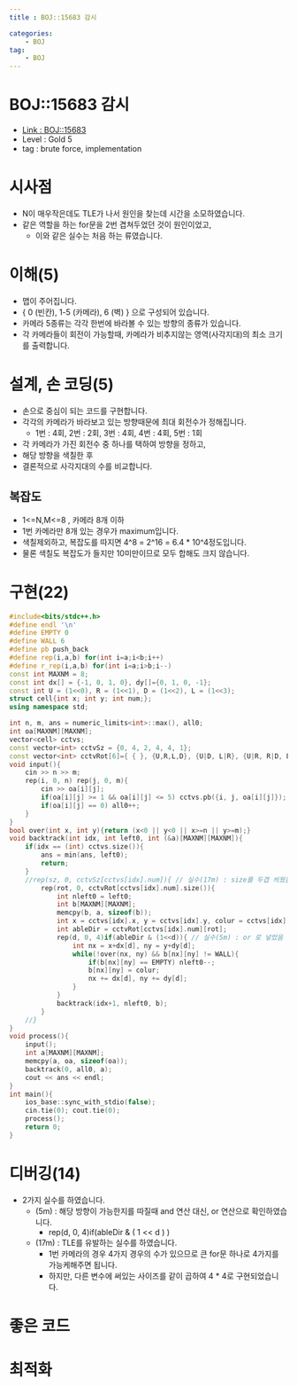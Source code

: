 ```yaml
---
title : BOJ::15683 감시

categories:
    - BOJ
tag:
    - BOJ
---
```

# BOJ::15683 감시
- [Link : BOJ::15683](https://www.acmicpc.net/problem/15683)
- Level : Gold 5
- tag : brute force, implementation

# 시사점
- N이 매우작은데도 TLE가 나서 원인을 찾는데 시간을 소모하였습니다.
- 같은 역할을 하는 for문을 2번 겹쳐두었던 것이 원인이었고,
  - 이와 같은 실수는 처음 하는 류였습니다.

# 이해(5)
- 맵이 주어집니다.
- { 0 (빈칸), 1-5 (카메라), 6 (벽) } 으로 구성되어 있습니다.
- 카메라 5종류는 각각 한번에 바라볼 수 있는 방향의 종류가 있습니다.
- 각 카메라들이 회전이 가능할때, 카메라가 비추지않는 영역(사각지대)의 최소 크기를 출력합니다.

# 설계, 손 코딩(5)
- 손으로 중심이 되는 코드를 구현합니다.
- 각각의 카메라가 바라보고 있는 방향때문에 최대 회전수가 정해집니다.
  - 1번 : 4회, 2번 : 2회, 3번 : 4회, 4번 : 4회, 5번 : 1회
- 각 카메라가 가진 회전수 중 하나를 택하여 방향을 정하고,
- 해당 방향을 색칠한 후
- 결론적으로 사각지대의 수를 비교합니다.

## 복잡도
- 1<=N,M<=8 , 카메라 8개 이하
- 1번 카메라만 8개 있는 경우가 maximum입니다.
- 색칠제외하고, 복잡도를 따지면 4^8 = 2^16 = 6.4 * 10^4정도입니다.
- 물론 색칠도 복잡도가 들지만 10미만이므로 모두 합해도 크지 않습니다.

# 구현(22)

```cpp
#include<bits/stdc++.h>
#define endl '\n'
#define EMPTY 0
#define WALL 6
#define pb push_back
#define rep(i,a,b) for(int i=a;i<b;i++)
#define r_rep(i,a,b) for(int i=a;i>b;i--)
const int MAXNM = 8;
const int dx[] = {-1, 0, 1, 0}, dy[]={0, 1, 0, -1};
const int U = (1<<0), R = (1<<1), D = (1<<2), L = (1<<3);
struct cell{int x; int y; int num;};
using namespace std;

int n, m, ans = numeric_limits<int>::max(), all0;
int oa[MAXNM][MAXNM];
vector<cell> cctvs;
const vector<int> cctvSz = {0, 4, 2, 4, 4, 1};
const vector<int> cctvRot[6]={ { }, {U,R,L,D}, {U|D, L|R}, {U|R, R|D, D|L, L|U}, {L|U|R, U|R|D, R|D|L, D|L|U}, {U|R|D|L} };
void input(){
    cin >> n >> m;
    rep(i, 0, n) rep(j, 0, m){
        cin >> oa[i][j];
        if(oa[i][j] >= 1 && oa[i][j] <= 5) cctvs.pb({i, j, oa[i][j]});
        if(oa[i][j] == 0) all0++;
    }
}
bool over(int x, int y){return (x<0 || y<0 || x>=n || y>=m);}
void backtrack(int idx, int left0, int (&a)[MAXNM][MAXNM]){
    if(idx == (int) cctvs.size()){
        ans = min(ans, left0);
        return;
    }
    //rep(sz, 0, cctvSz[cctvs[idx].num]){ // 실수(17m) : size를 두겹 씌웠음
        rep(rot, 0, cctvRot[cctvs[idx].num].size()){
            int nleft0 = left0;
            int b[MAXNM][MAXNM];
            memcpy(b, a, sizeof(b));
            int x = cctvs[idx].x, y = cctvs[idx].y, colur = cctvs[idx].num;
            int ableDir = cctvRot[cctvs[idx].num][rot];
            rep(d, 0, 4)if(ableDir & (1<<d)){ // 실수(5m) : or 로 넣었음
                int nx = x+dx[d], ny = y+dy[d];
                while(!over(nx, ny) && b[nx][ny] != WALL){
                    if(b[nx][ny] == EMPTY) nleft0--;
                    b[nx][ny] = colur;
                    nx += dx[d], ny += dy[d];
                }
            }
            backtrack(idx+1, nleft0, b);
        }
    //}
}
void process(){
    input();
    int a[MAXNM][MAXNM];
    memcpy(a, oa, sizeof(oa));
    backtrack(0, all0, a);
    cout << ans << endl;
}
int main(){
    ios_base::sync_with_stdio(false);
    cin.tie(0); cout.tie(0);
    process();
    return 0;
}
```

# 디버깅(14)
- 2가지 실수를 하였습니다.
  - (5m) : 해당 방향이 가능한지를 따질때 and 연산 대신, or 연산으로 확인하였습니다.
    - rep(d, 0, 4)if(ableDir & ( 1 << d ) )
  - (17m) : TLE를 유발하는 실수를 하였습니다.
    - 1번 카메라의 경우 4가지 경우의 수가 있으므로 큰 for문 하나로 4가지를 가능케해주면 됩니다.
    - 하지만, 다른 변수에 써있는 사이즈를 같이 곱하여 4 * 4로 구현되었습니다.

# 좋은 코드

# 최적화
